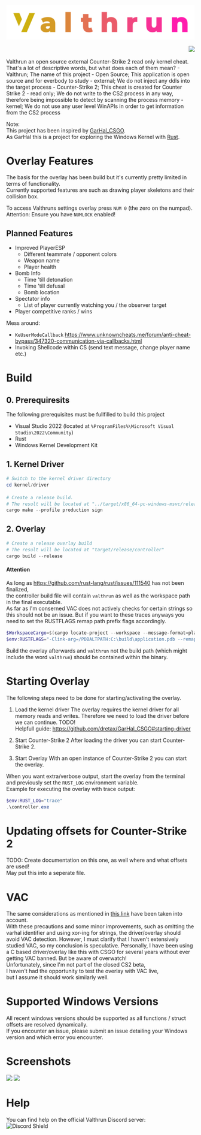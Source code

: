 ![Valthrun CS2 Logo](./logo.svg)
<p align="right">
<img src="https://discordapp.com/api/guilds/1135362291311849693/widget.png?style=shield">
</p>
Valthrun an open source external Counter-Strike 2 read only kernel cheat.  
That's a lot of descriptive words, but what does each of them mean?  
- Valthrun; The name of this project
- Open Source; This application is open source and for everbody to study
- external; We do not inject any ddls into the target process
- Counter-Strike 2; This cheat is created for Counter Strike 2
- read only; We do not write to the CS2 process in any way, therefore being impossible to detect by scanning the process memory
- kernel; We do not use any user level WinAPIs in order to get information from the CS2 process
  
Note:  
This project has been inspired by [GarHal_CSGO](https://github.com/WolverinDEV/GarHal_CSGO).  
As GarHal this is a project for exploring the Windows Kernel with [Rust](https://www.rust-lang.org).

# Overlay Features
The basis for the overlay has been build but it's currently pretty limited in terms of functionality.  
Currently supported features are such as drawing player skeletons and their collision box.  
  
To access Valthruns settings overlay press `NUM 0` (the zero on the numpad).  
Attention: Ensure you have `NUMLOCK` enabled!  

## Planned Features
- Improved PlayerESP
  - Different teammate / opponent colors
  - Weapon name
  - Player health
- Bomb Info
  - Time 'till detonation
  - Time 'till defusal
  - Bomb location
- Spectator info
  - List of player currently watching you / the observer target
- Player competitive ranks / wins

Mess around:
- `KeUserModeCallback`
https://www.unknowncheats.me/forum/anti-cheat-bypass/347320-communication-via-callbacks.html
- Invoking Shellcode within CS (send text message, change player name etc.)

# Build
## 0. Prerequiresits
The following prerequisites must be fullfilled to build this project
- Visual Studio 2022 (located at `%ProgramFiles%\Microsoft Visual Studio\2022\Community`)
- Rust
- Windows Kernel Development Kit

## 1. Kernel Driver
```ps1
# Switch to the kernel driver directory
cd kernel/driver

# Create a release build.
# The result will be located at "../target/x86_64-pc-windows-msvc/release/valthrun-driver.sys"
cargo make --profile production sign
```

## 2. Overlay
```ps1
# Create a release overlay build
# The result will be located at "target/release/controller"
cargo build --release
```
    
#### Attention  
As long as https://github.com/rust-lang/rust/issues/111540 has not been finalized,  
the controller build file will contain `valthrun` as well as the workspace path in the final executable.  
As far as I'm conserned VAC does not actively checks for certain strings so this should not be an issue.
But if you want to these traces anyways you need to set the RUSTFLAGS remap path prefix flags accordingly.
```ps1
$WorkspaceCargo=$(cargo locate-project --workspace --message-format=plain)
$env:RUSTFLAGS="-Clink-arg=/PDBALTPATH:C:\build\application.pdb --remap-path-prefix=$($WorkspaceCargo.TrimEnd("Cargo.toml"))=[src] --remap-path-prefix=$env:CARGO_HOME\registry\src\=[crates.io]"
```
Build the overlay afterwards and `valthrun` not the build path (which might include the word `valthrun`) should be contained within the binary.  


# Starting Overlay
The following steps need to be done for starting/activating the overlay.
1. Load the kernel driver
The overlay requires the kernel driver for all memory reads and writes.
Therefore we need to load the driver before we can continue.
TODO!  
Helpfull guide: https://github.com/dretax/GarHal_CSGO#starting-driver
  
2. Start Counter-Strike 2
After loading the driver you can start Counter-Strike 2.

3. Start Overlay
With an open instance of Counter-Strike 2 you can start the overlay.  
  
When you want extra/verbose output, start the overlay from the terminal and previously set the `RUST_LOG` environment variable.  
Example for executing the overlay with trace output:  
```ps1
$env:RUST_LOG="trace"
.\controller.exe
```

# Updating offsets for Counter-Strike 2
TODO: Create documentation on this one, as well where and what offsets are used!  
May put this into a seperate file.

# VAC
The same considerations as mentioned in [this link](https://github.com/dretax/GarHal_CSGO#starting-driver) have been taken into account.  
With these precautions and some minor improvements, such as omitting the varhal identifier and using xor-ing for strings, the driver/overlay should avoid VAC detection. However, I must clarify that I haven't extensively studied VAC, so my conclusion is speculative. Personally, I have been using a C based driver/overlay like this with CSGO for several years without ever getting VAC banned. But be aware of overwatch!  
Unfortunately, since I'm not part of the closed CS2 beta,  
I haven't had the opportunity to test the overlay with VAC live,  
but I assume it should work similarly well.

# Supported Windows Versions
All recent windows versions should be supported as all functions / struct offsets are resolved dynamically.  
If you encounter an issue, please submit an issue detailing your Windows version and which error you encounter.  
  
# Screenshots
![](https://img.did.science/2023_07_30_17_28_23.png)
![](https://img.did.science/2023_07_31_01_38_46.png)

# Help
You can find help on the official Valthrun Discord server:  
![Discord Shield](https://discordapp.com/api/guilds/1135362291311849693/widget.png?style=shield)  